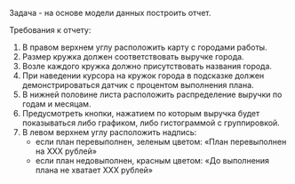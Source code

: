 Задача - на основе модели данных построить отчет.

Требования к отчету:
1. В правом верхнем углу расположить карту с городами работы.
2. Размер кружка должен соответствовать выручке города.
3. Возле каждого кружка должно присутствовать названия города.
4. При наведении курсора на кружок города в подсказке должен демонстрироваться датчик с процентом выполнения плана. 
5. В нижней половине листа расположить распределение выручки по годам и месяцам.
6. Предусмотреть кнопки, нажатием по которым выручка будет показываться либо графиком, либо гистограммой с группировкой.
7. В левом верхнем углу расположить надпись:
      - если план перевыполнен, зеленым цветом: «План перевыполнен на ХХХ рублей»
      - если план недовыполнен, красным цветом: «До выполнения плана не хватает ХХХ рублей»
